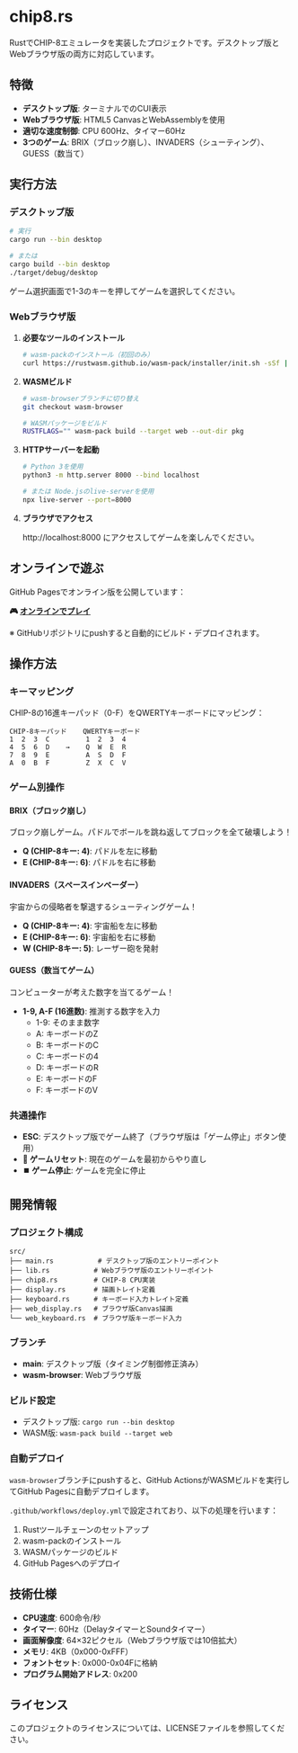 # chip8.rs

RustでCHIP-8エミュレータを実装したプロジェクトです。デスクトップ版とWebブラウザ版の両方に対応しています。

## 特徴

- **デスクトップ版**: ターミナルでのCUI表示
- **Webブラウザ版**: HTML5 CanvasとWebAssemblyを使用
- **適切な速度制御**: CPU 600Hz、タイマー60Hz
- **3つのゲーム**: BRIX（ブロック崩し）、INVADERS（シューティング）、GUESS（数当て）

## 実行方法

### デスクトップ版

```bash
# 実行
cargo run --bin desktop

# または
cargo build --bin desktop
./target/debug/desktop
```

ゲーム選択画面で1-3のキーを押してゲームを選択してください。

### Webブラウザ版

1. **必要なツールのインストール**
   ```bash
   # wasm-packのインストール（初回のみ）
   curl https://rustwasm.github.io/wasm-pack/installer/init.sh -sSf | sh
   ```

2. **WASMビルド**
   ```bash
   # wasm-browserブランチに切り替え
   git checkout wasm-browser
   
   # WASMパッケージをビルド
   RUSTFLAGS="" wasm-pack build --target web --out-dir pkg
   ```

3. **HTTPサーバーを起動**
   ```bash
   # Python 3を使用
   python3 -m http.server 8000 --bind localhost
   
   # または Node.jsのlive-serverを使用
   npx live-server --port=8000
   ```

4. **ブラウザでアクセス**
   
   http://localhost:8000 にアクセスしてゲームを楽しんでください。

## オンラインで遊ぶ

GitHub Pagesでオンライン版を公開しています：

**🎮 [オンラインでプレイ](https://ksera524.github.io/chip8.rs/)**

※ GitHubリポジトリにpushすると自動的にビルド・デプロイされます。

## 操作方法

### キーマッピング

CHIP-8の16進キーパッド（0-F）をQWERTYキーボードにマッピング：

```
CHIP-8キーパッド    QWERTYキーボード
1  2  3  C         1  2  3  4
4  5  6  D    →    Q  W  E  R
7  8  9  E         A  S  D  F
A  0  B  F         Z  X  C  V
```

### ゲーム別操作

#### BRIX（ブロック崩し）
ブロック崩しゲーム。パドルでボールを跳ね返してブロックを全て破壊しよう！
- **Q (CHIP-8キー: 4)**: パドルを左に移動
- **E (CHIP-8キー: 6)**: パドルを右に移動

#### INVADERS（スペースインベーダー）
宇宙からの侵略者を撃退するシューティングゲーム！
- **Q (CHIP-8キー: 4)**: 宇宙船を左に移動
- **E (CHIP-8キー: 6)**: 宇宙船を右に移動  
- **W (CHIP-8キー: 5)**: レーザー砲を発射

#### GUESS（数当てゲーム）
コンピューターが考えた数字を当てるゲーム！
- **1-9, A-F (16進数)**: 推測する数字を入力
  - 1-9: そのまま数字
  - A: キーボードのZ
  - B: キーボードのC
  - C: キーボードの4
  - D: キーボードのR
  - E: キーボードのF
  - F: キーボードのV

### 共通操作
- **ESC**: デスクトップ版でゲーム終了（ブラウザ版は「ゲーム停止」ボタン使用）
- **🔄 ゲームリセット**: 現在のゲームを最初からやり直し
- **⏹️ ゲーム停止**: ゲームを完全に停止

## 開発情報

### プロジェクト構成

```
src/
├── main.rs           # デスクトップ版のエントリーポイント
├── lib.rs           # Webブラウザ版のエントリーポイント
├── chip8.rs         # CHIP-8 CPU実装
├── display.rs       # 描画トレイト定義
├── keyboard.rs      # キーボード入力トレイト定義
├── web_display.rs   # ブラウザ版Canvas描画
└── web_keyboard.rs  # ブラウザ版キーボード入力
```

### ブランチ

- **main**: デスクトップ版（タイミング制御修正済み）
- **wasm-browser**: Webブラウザ版

### ビルド設定

- デスクトップ版: `cargo run --bin desktop`
- WASM版: `wasm-pack build --target web`

### 自動デプロイ

`wasm-browser`ブランチにpushすると、GitHub ActionsがWASMビルドを実行してGitHub Pagesに自動デプロイします。

`.github/workflows/deploy.yml`で設定されており、以下の処理を行います：
1. Rustツールチェーンのセットアップ
2. wasm-packのインストール
3. WASMパッケージのビルド
4. GitHub Pagesへのデプロイ

## 技術仕様

- **CPU速度**: 600命令/秒
- **タイマー**: 60Hz（DelayタイマーとSoundタイマー）
- **画面解像度**: 64×32ピクセル（Webブラウザ版では10倍拡大）
- **メモリ**: 4KB（0x000-0xFFF）
- **フォントセット**: 0x000-0x04Fに格納
- **プログラム開始アドレス**: 0x200

## ライセンス

このプロジェクトのライセンスについては、LICENSEファイルを参照してください。